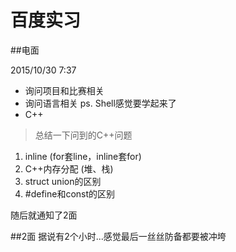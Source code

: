 ﻿# 百度实习

##电面

2015/10/30 7:37

* 询问项目和比赛相关
* 询问语言相关 ps. Shell感觉要学起来了
* C++

> 总结一下问到的C++问题  
1. inline (for套line，inline套for)
2. C++内存分配 (堆、栈)  
3. struct union的区别  
4. #define和const的区别  

随后就通知了2面

##2面
据说有2个小时...感觉最后一丝丝防备都要被冲垮
